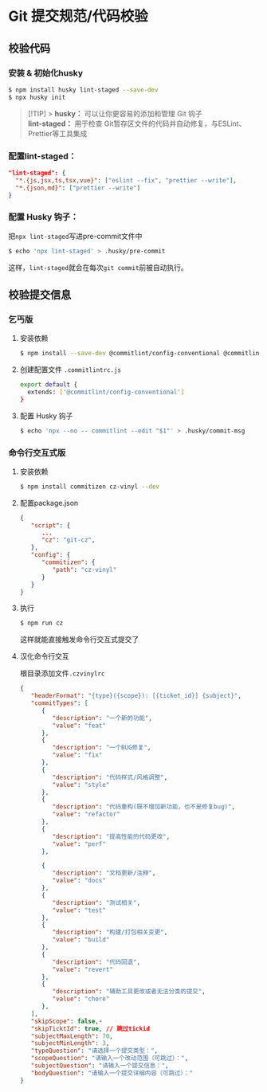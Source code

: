 # Git 提交规范/代码校验

## 校验代码

### 安装 & 初始化husky

```bash
$ npm install husky lint-staged --save-dev
$ npx husky init
```

> [!TIP] > **husky：** 可以让你更容易的添加和管理 Git 钩子  
> **lint-staged：** 用于检查 Git暂存区文件的代码并自动修复，与ESLint、Prettier等工具集成

### 配置lint-staged：

```json
"lint-staged": {
  "*.{js,jsx,ts,tsx,vue}": ["eslint --fix", "prettier --write"],
  "*.{json,md}": ["prettier --write"]
}
```

### 配置 Husky 钩子：

把`npx lint-staged`写进pre-commit文件中

```bash
$ echo 'npx lint-staged' > .husky/pre-commit
```

这样，`lint-staged`就会在每次`git commit`前被自动执行。

## 校验提交信息

### 乞丐版

1. 安装依赖

   ```bash
   $ npm install --save-dev @commitlint/config-conventional @commitlint/cli

   ```

2. 创建配置文件 `.commitlintrc.js`

   ```bash
   export default {
     extends: ['@commitlint/config-conventional']
   }

   ```

3. 配置 Husky 钩子

   ```bash
   $ echo 'npx --no -- commitlint --edit "$1"' > .husky/commit-msg

   ```

### 命令行交互式版

1. 安装依赖

   ```bash
   $ npm install commitizen cz-vinyl --dev

   ```

2. 配置package.json

   ```json
   {
      "script": {
         ...
         "cz": "git-cz",
      },
      "config": {
         "commitizen": {
            "path": "cz-vinyl"
         }
      }
   }
   ```

3. 执行

   ```bash
   $ npm run cz

   ```

   这样就能直接触发命令行交互式提交了

4. 汉化命令行交互

   根目录添加文件`.czvinylrc`

   ```json
   {
      "headerFormat": "{type}({scope}): [{ticket_id}] {subject}",
      "commitTypes": [
         {
            "description": "一个新的功能",
            "value": "feat"
         },
         {
            "description": "一个BUG修复",
            "value": "fix"
         },
         {
            "description": "代码样式/风格调整",
            "value": "style"
         },
         {
            "description": "代码重构(既不增加新功能，也不是修复bug)",
            "value": "refactor"
         },
         {
            "description": "提高性能的代码更改",
            "value": "perf"
         },

         {
            "description": "文档更新/注释",
            "value": "docs"
         },
         {
            "description": "测试相关",
            "value": "test"
         },
         {
            "description": "构建/打包相关变更",
            "value": "build"
         },
         {
            "description": "代码回退",
            "value": "revert"
         },
         {
            "description": "辅助工具更改或者无法分类的提交",
            "value": "chore"
         },
      ],
      "skipScope": false,·
      "skipTicktId": true, // 跳过tickid
      "subjectMaxLength": 70,
      "subjectMinLength": 3,
      "typeQuestion": "请选择一个提交类型：",
      "scopeQuestion": "请输入一个改动范围（可跳过）：",
      "subjectQuestion": "请输入一个提交信息：",
      "bodyQuestion": "请输入一个提交详细内容（可跳过）："
   }

   ```
